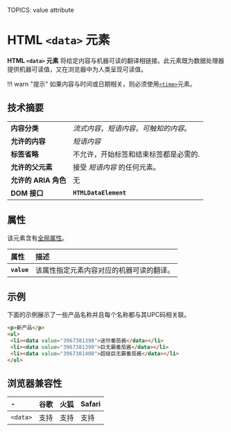 TOPICS: <data>
        <data> value attribute

# HTML `<data>` 元素

**HTML `<data>` 元素** 将给定内容与机器可读的翻译相链接。此元素既为数据处理器提供机器可读值，又在浏览器中为人类呈现可读值。

!!! warn "提示"
    如果内容与时间或日期相关，则必须使用[`<time>`](/zh-hans/webfrontend/<time>)元素。

## 技术摘要

|  |  |
| :-- | :-- |
| **内容分类** | *流式内容*，*短语内容*，*可触知的内容*。 |
| **允许的内容** | *短语内容* |
| **标签省略** | 不允许，开始标签和结束标签都是必需的. |
| **允许的父元素** | 接受 *短语内容* 的任何元素。 |
| **允许的 ARIA 角色** | 无 |
| **DOM 接口** | **`HTMLDataElement`** |

## 属性

该元素含有[全局属性](/zh-hans/webfrontend/HTML_Global_Attributes)。

| 属性 | 描述 |
| :-- | :-- |
| **`value`** | 该属性指定元素内容对应的机器可读的翻译。 |

## 示例

下面的示例展示了一些产品名称并且每个名称都与其UPC码相关联。

```html
<p>新产品</p>
<ul>
 <li><data value="3967381398">迷你番茄酱</data></li>
 <li><data value="3967381399">巨无霸番茄酱</data></li>
 <li><data value="3967381400">超级巨无霸番茄酱</data></li>
</ul>
```

## 浏览器兼容性

| - | 谷歌 | 火狐 | Safari |
| :--- | :--- | :--- | :--- |
| `<data>` | 支持 | 支持 | 支持 |
